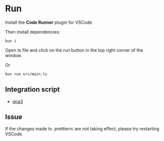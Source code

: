 # Run

Install the **Code Runner** plugin for VSCode

Then install dependencies:

```
bun i
```

Open ts file and click on the run button in the top right corner of the window.

Or

```bash
bun run src/main.ts
```

## Integration script

- [qna3](https://qna3.ai/vote)

## Issue

If the changes made to .prettierrc are not taking effect, please try restarting VSCode.
